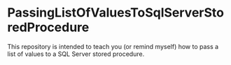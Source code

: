 # PassingListOfValuesToSqlServerStoredProcedure
This repository is intended to teach you (or remind myself) how to pass a list of values to a SQL Server stored procedure.
